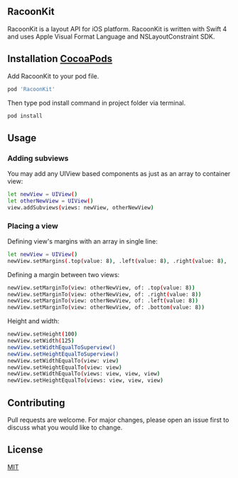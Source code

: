 ## RacoonKit

RacoonKit is a layout API for iOS platform. RacoonKit is written with Swift 4 and uses Apple Visual Format Language and NSLayoutConstraint SDK.

## Installation [CocoaPods](https://cocoapods.com)

Add RacoonKit to your pod file.

```bash
pod 'RacoonKit'
```
Then type pod install command in project folder via terminal.

```bash
pod install
```

## Usage

### Adding subviews

You may add any UIView based components as just as an array to container view:
```bash
let newView = UIView()
let otherNewView = UIView()
view.addSubviews(views: newView, otherNewView)
```
### Placing a view

Defining view's margins with an array in single line:
```bash
let newView = UIView()
newView.setMargins(.top(value: 8), .left(value: 8), .right(value: 8), .bottom(value: 8))
```

Defining a margin between two views:
```bash
newView.setMarginTo(view: otherNewView, of: .top(value: 8))
newView.setMarginTo(view: otherNewView, of: .right(value: 8))
newView.setMarginTo(view: otherNewView, of: .left(value: 8))
newView.setMarginTo(view: otherNewView, of: .bottom(value: 8))
```

Height and width:
```bash
newView.setHeight(100)
newView.setWidth(125)
newView.setWidthEqualToSuperview()
newView.setHeightEqualToSuperview()
newView.setWidthEqualTo(view: view)
newView.setHeightEqualTo(view: view)
newView.setWidthEqualTo(views: view, view, view)
newView.setHeightEqualTo(views: view, view, view)
```

## Contributing
Pull requests are welcome. For major changes, please open an issue first to discuss what you would like to change.

## License
[MIT](https://choosealicense.com/licenses/mit/)